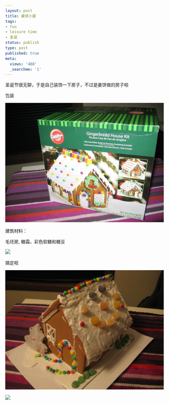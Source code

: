 ```yaml
---
layout: post
title: 姜饼小屋
tags:
- fun
- leisure time
- 圣诞
status: publish
type: post
published: true
meta:
  views: '488'
  _searchme: '1'
---
```

圣诞节很无聊，于是自己装饰一下房子，不过是姜饼做的房子啦

包装

![](/images/2010/07/img_01741.jpg)

建筑材料：

毛坯房, 糖霜，彩色软糖和糖豆

![](http://azaleasays.files.wordpress.com/2008/12/img_0175.jpg)

搞定啦

![](/images/2010/07/img_0177.jpg)

![](http://azaleasays.files.wordpress.com/2008/12/img_0178.jpg)
